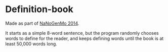 Definition-book
===============

Made as part of <a href="https://github.com/dariusk/NaNoGenMo-2014">NaNoGenMo 2014</a>.

It starts as a simple 8-word sentence, but the program randomly chooses words to define for the reader, and keeps defining words until the book is at least 50,000 words long.
